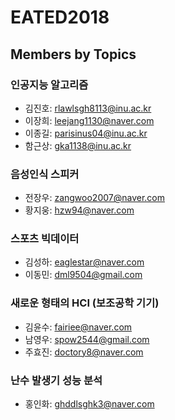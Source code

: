 # EATED2018

## Members by Topics


### 인공지능 알고리즘
 * 김진호: rlawlsgh8113@inu.ac.kr
 * 이장희: leejang1130@naver.com
 * 이종길: parisinus04@inu.ac.kr
 * 함근상: gka1138@inu.ac.kr

 
### 음성인식 스피커
 * 전장우: zangwoo2007@naver.com
 * 황지웅: hzw94@naver.com

### 스포츠 빅데이터
 * 김성하: eaglestar@naver.com
 * 이동민: dml9504@gmail.com

 
### 새로운 형태의 HCI (보조공학 기기)
 * 김윤수: fairiee@naver.com
 * 남영우: spow2544@gmail.com
 * 주효진: doctory8@naver.com
 
 
### 난수 발생기 성능 분석
 * 홍인화: ghddlsghk3@naver.com

